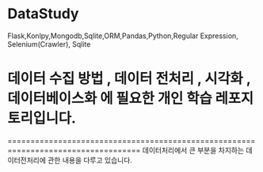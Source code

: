 # DataStudy
Flask,Konlpy,Mongodb,Sqlite,ORM,Pandas,Python,Regular Expression, Selenium(Crawler), Sqlite

# 데이터 수집 방법 , 데이터 전처리 , 시각화 ,데이터베이스화 에 필요한 개인 학습 레포지토리입니다.
===================================================================================
데이터처리에서 큰 부분을 차지하는 데이터전처리에 관한 내용을 다루고 있습니다.
